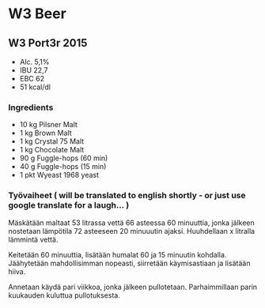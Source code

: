 # W3 Beer

## W3 Port3r 2015

* Alc. 5,1%
* IBU 22,7
* EBC 62
* 51 kcal/dl

### Ingredients

* 10 kg Pilsner Malt
*  1 kg Brown Malt
*  1 kg Crystal 75 Malt
*  1 kg Chocolate Malt
* 90 g  Fuggle-hops (60 min)
* 40 g  Fuggle-hops (15 min)
* 1 pkt Wyeast 1968 yeast


### Työvaiheet ( will be translated to english shortly - or just use google translate for a laugh... )

Mäskätään maltaat 53 litrassa vettä 66 asteessa 60 minuuttia, jonka jälkeen nostetaan lämpötila 72 asteeseen 20 minuuutin ajaksi.
Huuhdellaan x litralla lämmintä vettä.

Keitetään 60 minuuttia, lisätään humalat 60 ja 15 minuutin kohdalla. Jäähytetään mahdollisimman nopeasti, siirretään käymisastiaan ja lisätään hiiva. 

Annetaan käydä pari viikkoa, jonka jälkeen pullotetaan. Parhaimmillaan parin kuukauden kuluttua pullotuksesta.

